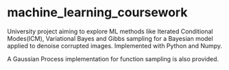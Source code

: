 # machine_learning_coursework
University project aiming to explore ML methods like Iterated Conditional Modes(ICM), Variational Bayes and Gibbs sampling for a Bayesian model applied to denoise corrupted images. Implemented with Python and Numpy.

A Gaussian Process implementation for function sampling is also provided.
